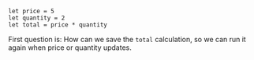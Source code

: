 
```
let price = 5
let quantity = 2
let total = price * quantity
```

First question is: How can we save the `total` calculation, so we can run it again when price or quantity updates.

  